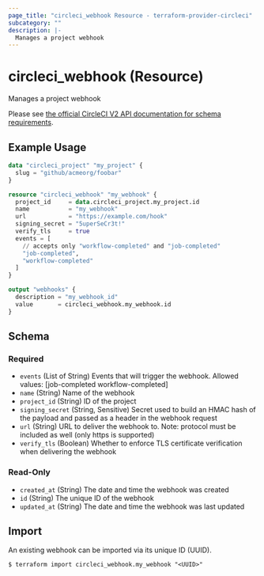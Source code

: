 ```yaml
---
page_title: "circleci_webhook Resource - terraform-provider-circleci"
subcategory: ""
description: |-
  Manages a project webhook
---
```


# circleci_webhook (Resource)

Manages a project webhook

Please see [the official CircleCI V2 API documentation for schema requirements](https://circleci.com/docs/api/v2/index.html#operation/createWebhook).

## Example Usage

```terraform
data "circleci_project" "my_project" {
  slug = "github/acmeorg/foobar"
}

resource "circleci_webhook" "my_webhook" {
  project_id     = data.circleci_project.my_project.id
  name           = "my_webhook"
  url            = "https://example.com/hook"
  signing_secret = "5uperSeCr3t!"
  verify_tls     = true
  events = [
    // accepts only "workflow-completed" and "job-completed"
    "job-completed",
    "workflow-completed"
  ]
}

output "webhooks" {
  description = "my_webhook_id"
  value       = circleci_webhook.my_webhook.id
}
```

<!-- schema generated by tfplugindocs -->
## Schema

### Required

- `events` (List of String) Events that will trigger the webhook. Allowed values: [job-completed workflow-completed]
- `name` (String) Name of the webhook
- `project_id` (String) ID of the project
- `signing_secret` (String, Sensitive) Secret used to build an HMAC hash of the payload and passed as a header in the webhook request
- `url` (String) URL to deliver the webhook to. Note: protocol must be included as well (only https is supported)
- `verify_tls` (Boolean) Whether to enforce TLS certificate verification when delivering the webhook

### Read-Only

- `created_at` (String) The date and time the webhook was created
- `id` (String) The unique ID of the webhook
- `updated_at` (String) The date and time the webhook was last updated

## Import

An existing webhook can be imported via its unique ID (UUID).

```console
$ terraform import circleci_webhook.my_webhook "<UUID>"
```
